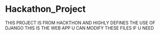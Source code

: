 # Hackathon_Project
THIS PROJECT IS FROM HACKTHON AND HIGHLY DEFINES THE USE OF DJANGO 
THIS IS THE WEB APP
U CAN MODIFY THESE FILES IF U NEED
